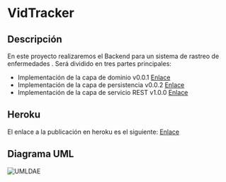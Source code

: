 # VidTracker

## Descripción

En este proyecto realizaremos el Backend para un sistema de rastreo de enfermedades .
Será dividido en tres partes principales:

- Implementación de la capa de dominio v0.0.1 [Enlace][pr1]
- Implementación de la capa de persistencia v0.0.2 [Enlace][pr2]
- Implementación de la capa de servicio REST v1.0.0 [Enlace][pr3]

## Heroku

El enlace a la publicación en heroku es el siguiente: [Enlace][heroku]

## Diagrama UML

![UMLDAE](https://user-images.githubusercontent.com/49394226/142222340-28a052de-fe3a-47cf-a697-4990c1397c75.png)


[pr1]: https://gitlab.ujaen.es/pcc00031/Rastreador/tree/Practica1-Modelo
[pr2]: https://gitlab.ujaen.es/pcc00031/Rastreador/tree/Practica2-JPA
[pr3]: https://gitlab.ujaen.es/pcc00031/Rastreador/tree/Pr%C3%A1ctica3-REST
[heroku]: https://vidtrackerapp.herokuapp.com/